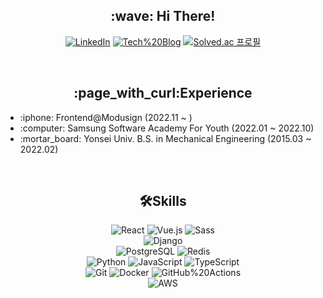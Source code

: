<h2 align="center">:wave: Hi There!</h2>

<div align="center">
  
  <a href="https://www.linkedin.com/in/seung-jae-han-183255233" target="_blank">![LinkedIn](https://img.shields.io/badge/-LinkedIn-0a66c2?logo=LinkedIn&style=flat-square)</a>
  <a href="https://velog.io/@hanndrednine" target="_blank">![Tech%20Blog](https://img.shields.io/badge/-Tech%20Blog-black?style=flat-square)</a>
  [![Solved.ac 프로필](http://mazassumnida.wtf/api/mini/generate_badge?boj=hanndrednine)](https://solved.ac/hanndrednine)
  
</div>

<br />

<h2 align="center">:page_with_curl:Experience</h3>

<div>
  
  <ul>
    <li>:iphone: Frontend@Modusign (2022.11 ~ )</li>
    <li>:computer: Samsung Software Academy For Youth (2022.01 ~ 2022.10)</li>
    <li>:mortar_board: Yonsei Univ. B.S. in Mechanical Engineering (2015.03 ~ 2022.02)</li>
  </ul>
  
</div>

<br />

<h2 align="center">🛠Skills</h3>

<div align="center" style="text-align: center">
  
  ![React](https://img.shields.io/badge/-React-61dafb?style=flat-square&logo=React&logoColor=black) ![Vue.js](https://img.shields.io/badge/-Vue.js-4fc08d?logo=Vue.js&logoColor=black&style=flat-square) ![Sass](https://img.shields.io/badge/-Sass-cc6699?style=flat-square&logo=Sass&logoColor=white)
  <br>
  ![Django](https://img.shields.io/badge/-Django-092e20?logo=Django&logoColor=white&style=flat-square)
  <br>
  ![PostgreSQL](https://img.shields.io/badge/-PostgreSQL-4169e1?logo=PostgreSQL&logoColor=white&style=flat-square) ![Redis](https://img.shields.io/badge/-Redis-dc382d?logo=Redis&logoColor=white&style=flat-square)
  <br>
  ![Python](https://img.shields.io/badge/-Python-3776ab?logo=Python&logoColor=white&style=flat-square) ![JavaScript](https://img.shields.io/badge/-JavaScript-f7df1e?logo=JavaScript&logoColor=black&style=flat-square) ![TypeScript](https://img.shields.io/badge/-TypeScript-3178c6?style=flat-square&logo=TypeScript&logoColor=white)
  <br>
  ![Git](https://img.shields.io/badge/-Git-f05032?logo=Git&logoColor=white&style=flat-square) ![Docker](https://img.shields.io/badge/-Docker-2496ed?logo=Docker&logoColor=white&style=flat-square) ![GitHub%20Actions](https://img.shields.io/badge/-GitHub%20Actions-2088ff?logo=GitHub%20Actions&logoColor=white&style=flat-square)
  <br>
  ![AWS](https://img.shields.io/badge/-AWS-232f3e?logo=Amazon%20AWS&logoColor=ff9900&style=flat-square)
  
</div>

<br />
